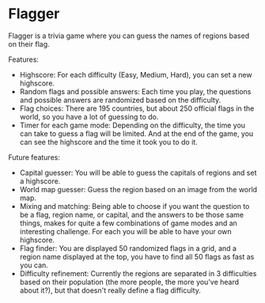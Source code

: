 # Flagger

Flagger is a trivia game where you can guess the names of regions based on their flag.

Features:
- Highscore: For each difficulty (Easy, Medium, Hard), you can set a new highscore.
- Random flags and possible answers: Each time you play, the questions and possible answers are randomized based on the difficulty.
- Flag choices: There are 195 countries, but about 250 official flags in the world, so you have a lot of guessing to do.
- Timer for each game mode: Depending on the difficulty, the time you can take to guess a flag will be limited. And at the end of the game, you can see the highscore and the time it took you to do it.

Future features:
- Capital guesser: You will be able to guess the capitals of regions and set a highscore.
- World map guesser: Guess the region based on an image from the world map.
- Mixing and matching: Being able to choose if you want the question to be a flag, region name, or capital, and the answers to be those same things, makes for quite a few combinations of game modes and an interesting challenge. For each you will be able to have your own highscore.
- Flag finder: You are displayed 50 randomized flags in a grid, and a region name displayed at the top, you have to find all 50 flags as fast as you can.
- Difficulty refinement: Currently the regions are separated in 3 difficulties based on their population (the more people, the more you've heard about it?), but that doesn't really define a flag difficulty.
